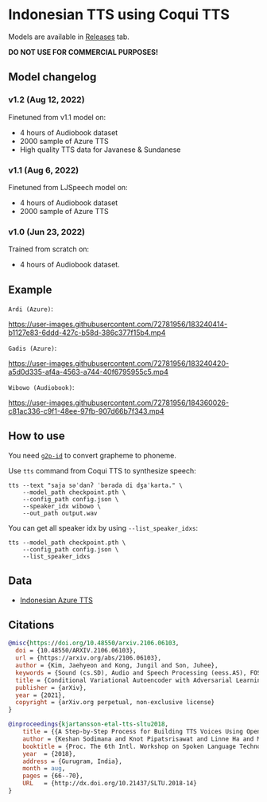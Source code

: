 # Indonesian TTS using Coqui TTS

Models are available in [Releases](https://github.com/Wikidepia/indonesian-tts/releases/) tab.

**DO NOT USE FOR COMMERCIAL PURPOSES!**

## Model changelog

### v1.2 (Aug 12, 2022)

Finetuned from v1.1 model on:

- 4 hours of Audiobook dataset
- 2000 sample of Azure TTS
- High quality TTS data for Javanese & Sundanese

### v1.1 (Aug 6, 2022)

Finetuned from LJSpeech model on:

- 4 hours of Audiobook dataset
- 2000 sample of Azure TTS

### v1.0 (Jun 23, 2022)

Trained from scratch on:

- 4 hours of Audiobook dataset.

## Example

`Ardi (Azure)`:

https://user-images.githubusercontent.com/72781956/183240414-b1127e83-6ddd-427c-b58d-386c377f15b4.mp4

`Gadis (Azure)`:

https://user-images.githubusercontent.com/72781956/183240420-a5d0d335-af4a-4563-a744-40f6795955c5.mp4

`Wibowo (Audiobook)`:

https://user-images.githubusercontent.com/72781956/184360026-c81ac336-c9f1-48ee-97fb-907d66b7f343.mp4

## How to use

You need [`g2p-id`](https://github.com/Wikidepia/g2p-id) to convert grapheme to phoneme. 

Use `tts` command from Coqui TTS to synthesize speech:

```
tts --text "saja səˈdanʔ ˈbərada di dʒaˈkarta." \
    --model_path checkpoint.pth \
    --config_path config.json \
    --speaker_idx wibowo \
    --out_path output.wav
```

You can get all speaker idx by using `--list_speaker_idxs`:

```
tts --model_path checkpoint.pth \
    --config_path config.json \
    --list_speaker_idxs
```

## Data

- [Indonesian Azure TTS](https://depia.wiki/files/azure-tts.tar)

## Citations

```bibtex
@misc{https://doi.org/10.48550/arxiv.2106.06103,
  doi = {10.48550/ARXIV.2106.06103}, 
  url = {https://arxiv.org/abs/2106.06103},
  author = {Kim, Jaehyeon and Kong, Jungil and Son, Juhee},
  keywords = {Sound (cs.SD), Audio and Speech Processing (eess.AS), FOS: Computer and information sciences, FOS: Computer and information sciences, FOS: Electrical engineering, electronic engineering, information engineering, FOS: Electrical engineering, electronic engineering, information engineering},
  title = {Conditional Variational Autoencoder with Adversarial Learning for End-to-End Text-to-Speech},
  publisher = {arXiv},
  year = {2021},
  copyright = {arXiv.org perpetual, non-exclusive license}
}
```

```bibtex
@inproceedings{kjartansson-etal-tts-sltu2018,
    title = {{A Step-by-Step Process for Building TTS Voices Using Open Source Data and Framework for Bangla, Javanese, Khmer, Nepali, Sinhala, and Sundanese}},
    author = {Keshan Sodimana and Knot Pipatsrisawat and Linne Ha and Martin Jansche and Oddur Kjartansson and Pasindu De Silva and Supheakmungkol Sarin},
    booktitle = {Proc. The 6th Intl. Workshop on Spoken Language Technologies for Under-Resourced Languages (SLTU)},
    year  = {2018},
    address = {Gurugram, India},
    month = aug,
    pages = {66--70},
    URL   = {http://dx.doi.org/10.21437/SLTU.2018-14}
}
```
